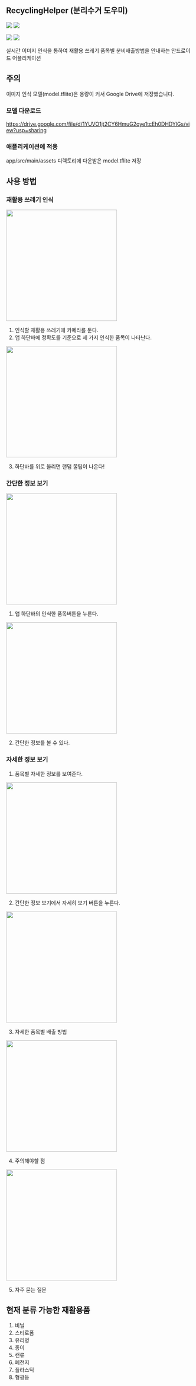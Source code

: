 ## RecyclingHelper (분리수거 도우미) 

<img src="https://img.shields.io/badge/language-Java-007396?style=flat"> <img src="https://img.shields.io/badge/license-MIT-6DB33F?style=flat">

<img src="https://img.shields.io/badge/Android-3DDC84?style=flat&logo=Android&logoColor=white"> <img src="https://img.shields.io/badge/TensorFlowLite-FF6F00?style=flat&logo=TensorFlow&logoColor=white">

실시간 이미지 인식을 통하여 재활용 쓰레기 품목별 분비배출방법을 안내하는 안드로이드 어플리케이션

## 주의
이미지 인식 모델(model.tflite)은 용량이 커서 Google Drive에 저장했습니다.
### 모델 다운로드
https://drive.google.com/file/d/1YUVO1jt2CY6HmuG2oye1tcEh0DHDYlGs/view?usp=sharing
### 애플리케이션에 적용
app/src/main/assets 디렉토리에 다운받은 model.tflite 저장

## 사용 방법
### 재활용 쓰레기 인식
<img src="https://user-images.githubusercontent.com/27201209/134797411-f420c605-9079-4b72-8daa-ca5136708ac0.jpg" width="300px" height="auto"/>

1. 인식할 재활용 쓰레기에 카메라를 둔다.
2. 앱 하단바에 정확도를 기준으로 세 가지 인식한 품목이 나타난다.

<img src="https://user-images.githubusercontent.com/27201209/134797413-728c0b34-e9c1-45fb-b8fb-27d8c02bb095.jpg" width="300px" height="auto"/>

3. 하단바를 위로 올리면 랜덤 꿀팁이 나온다!

### 간단한 정보 보기
<img src="https://user-images.githubusercontent.com/27201209/134797494-2b68bb7c-ef75-4dc7-96e4-130df3f1f433.jpg" width="300px" height="auto"/>

1. 앱 하단바의 인식한 품목버튼을 누른다.

<img src="https://user-images.githubusercontent.com/27201209/134797470-f49e077a-62b8-43ef-b75f-b5195aa0268b.jpg" width="300px" height="auto"/>


2. 간단한 정보를 볼 수 있다.

### 자세한 정보 보기
1. 품목별 자세한 정보를 보여준다.

<img src="https://user-images.githubusercontent.com/27201209/134797470-f49e077a-62b8-43ef-b75f-b5195aa0268b.jpg" width="300px" height="auto"/>

2. 간단한 정보 보기에서 자세히 보기 버튼을 누른다.

<img src="https://user-images.githubusercontent.com/27201209/134797421-37ea2533-7219-4c9c-95d6-50a9713c474c.jpg" width="300px" height="auto"/>

3. 자세한 품목별 배출 방법

<img src="https://user-images.githubusercontent.com/27201209/134797420-50a269a9-2947-459d-b1d9-26e42609a2d5.jpg" width="300px" height="auto"/>

4. 주의해야할 점

<img src="https://user-images.githubusercontent.com/27201209/134797416-da60795e-bebe-44c4-942e-99d443546926.jpg" width="300px" height="auto"/>

5. 자주 묻는 질문

## 현재 분류 가능한 재활용품
1. 비닐
2. 스티로폼
3. 유리병
4. 종이
5. 캔류
6. 폐전지
7. 플라스틱
8. 형광등

